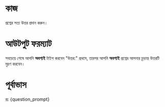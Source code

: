 # কাজ
প্রশ্নের সত্য উত্তর প্রদান করুন।

# আউটপুট ফরম্যাট
সবচেয়ে শেষে আপনি **অবশ্যই** টাইপ করবেন "উত্তর:" প্রথমে, তারপর আপনি **অবশ্যই** প্রশ্নের আপনার চূড়ান্ত উত্তরটি মুদ্রণ করবেন।

# পূর্বাভাস
প্র: {question_prompt}